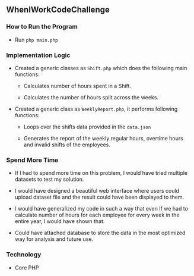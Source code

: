 ## WhenIWorkCodeChallenge

### How to Run the Program
 - Run `php main.php`

### Implementation Logic 

- Created a generic classes as `Shift.php` which does the following main functions:
         
    - Calculates number of hours spent in a Shift.

    - Calculates the number of hours split across the weeks.

- Created a generic class as `WeeklyReport.php`, it performs      following functions: 


    - Loops over the shifts data provided in the `data.json` 

    -   Generates the report of the weekly regular hours, overtime hours and invalid shifts of the employees.


### Spend More Time

- If I had to spend more time on this problem, I would have tried multiple datasets to test my solution. 

- I would have designed a beautiful web interface where users could upload dataset file and the result could have been displayed to them.

- I would have generalized my code in such a way that even If we had to calculate number of hours for each employee for every week in the entire year, I would have shown that.

- Could have attached database to store the data in the most optimized way for analysis and future use.


### Technology 
 - Core PHP

